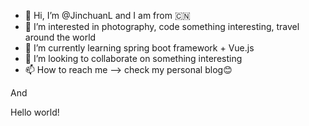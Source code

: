 - 👋 Hi, I’m @JinchuanL and I am from :cn:
- 👀 I’m interested in photography, code something interesting, travel around the world
- 🌱 I’m currently learning spring boot framework + Vue.js
- 💞️ I’m looking to collaborate on something interesting
- 📫 How to reach me --> check my personal blog😊

And

Hello world!

<!---
JinchuanL/JinchuanL is a ✨ special ✨ repository because its `README.md` (this file) appears on your GitHub profile.
You can click the Preview link to take a look at your changes.
--->
